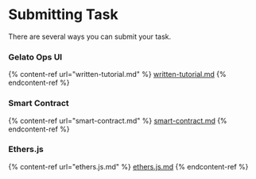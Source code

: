 # Submitting Task

There are several ways you can submit your task.

### Gelato Ops UI&#x20;

{% content-ref url="written-tutorial.md" %}
[written-tutorial.md](written-tutorial.md)
{% endcontent-ref %}

### Smart Contract

{% content-ref url="smart-contract.md" %}
[smart-contract.md](smart-contract.md)
{% endcontent-ref %}

### Ethers.js

{% content-ref url="ethers.js.md" %}
[ethers.js.md](ethers.js.md)
{% endcontent-ref %}



